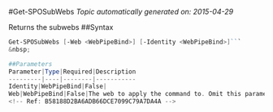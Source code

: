 #Get-SPOSubWebs
*Topic automatically generated on: 2015-04-29*

Returns the subwebs
##Syntax
```powershell
Get-SPOSubWebs [-Web <WebPipeBind>] [-Identity <WebPipeBind>]```
&nbsp;

##Parameters
Parameter|Type|Required|Description
---------|----|--------|-----------
Identity|WebPipeBind|False|
Web|WebPipeBind|False|The web to apply the command to. Omit this parameter to use the current web.
<!-- Ref: B58188D2BA6ADB66DCE7099C79A7DA4A -->